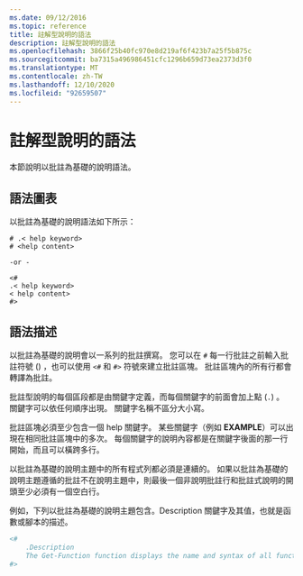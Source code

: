 ```yaml
---
ms.date: 09/12/2016
ms.topic: reference
title: 註解型說明的語法
description: 註解型說明的語法
ms.openlocfilehash: 3866f25b40fc970e8d219af6f423b7a25f5b875c
ms.sourcegitcommit: ba7315a496986451cfc1296b659d73ea2373d3f0
ms.translationtype: MT
ms.contentlocale: zh-TW
ms.lasthandoff: 12/10/2020
ms.locfileid: "92659507"
---
```

# <a name="syntax-of-comment-based-help"></a>註解型說明的語法

本節說明以批註為基礎的說明語法。

## <a name="syntax-diagram"></a>語法圖表

 以批註為基礎的說明語法如下所示：

```
# .< help keyword>
# <help content>

-or -

<#
.< help keyword>
< help content>
#>
```

## <a name="syntax-description"></a>語法描述

 以批註為基礎的說明會以一系列的批註撰寫。 您可以在 `#` 每一行批註之前輸入批註符號 () ，也可以使用 `<#` 和 `#>` 符號來建立批註區塊。 批註區塊內的所有行都會轉譯為批註。

 批註型說明的每個區段都是由關鍵字定義，而每個關鍵字的前面會加上點 (`.`) 。 關鍵字可以依任何順序出現。 關鍵字名稱不區分大小寫。

 批註區塊必須至少包含一個 help 關鍵字。 某些關鍵字（例如 **EXAMPLE**）可以出現在相同批註區塊中的多次。 每個關鍵字的說明內容都是在關鍵字後面的那一行開始，而且可以橫跨多行。

 以批註為基礎的說明主題中的所有程式列都必須是連續的。 如果以批註為基礎的說明主題遵循的批註不在說明主題中，則最後一個非說明批註行和批註式說明的開頭至少必須有一個空白行。

 例如，下列以批註為基礎的說明主題包含。Description 關鍵字及其值，也就是函數或腳本的描述。

```powershell
<#
    .Description
    The Get-Function function displays the name and syntax of all functions in the session.
#>
```
